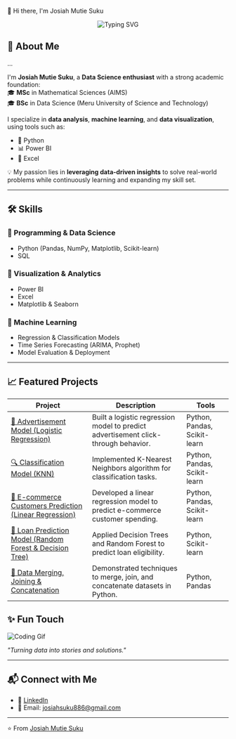 👋 Hi there, I'm Josiah Mutie Suku

<p align="center">
  <img src="https://readme-typing-svg.herokuapp.com?font=Fira+Code&pause=1000&color=00D26A&center=true&vCenter=true&width=435&lines=Data+Science+Enthusiast;Machine+Learning+Developer;Data+Visualization+Expert;Python+%7C+Power+BI+%7C+SQL;Turning+Data+Into+Solutions" alt="Typing SVG" />
</p>

## 🚀 About Me
...


I'm **Josiah Mutie Suku**, a **Data Science enthusiast** with a strong academic foundation:  
🎓 **MSc** in Mathematical Sciences (AIMS)  
🎓 **BSc** in Data Science (Meru University of Science and Technology)  

I specialize in **data analysis**, **machine learning**, and **data visualization**, using tools such as:  
- 🐍 Python  
- 📊 Power BI  
- 📑 Excel  

💡 My passion lies in **leveraging data-driven insights** to solve real-world problems while continuously learning and expanding my skill set.  

---

## 🛠️ Skills  

### 🔹 Programming & Data Science  
- Python (Pandas, NumPy, Matplotlib, Scikit-learn)  
- SQL  

### 🔹 Visualization & Analytics  
- Power BI  
- Excel  
- Matplotlib & Seaborn  

### 🔹 Machine Learning  
- Regression & Classification Models  
- Time Series Forecasting (ARIMA, Prophet)  
- Model Evaluation & Deployment  

---

## 📈 Featured Projects  

| Project | Description | Tools |
|---------|-------------|-------|
| [📢 Advertisement Model (Logistic Regression)](https://github.com/Mutie886/data-analyst-notebook/blob/main/Advertisement_model_using_Logistic_Regression__Project.ipynb) | Built a logistic regression model to predict advertisement click-through behavior. | Python, Pandas, Scikit-learn |
| [🔍 Classification Model (KNN)](https://github.com/Mutie886/data-analyst-notebook/blob/main/Classification_model_using_KNN.ipynb) | Implemented K-Nearest Neighbors algorithm for classification tasks. | Python, Pandas, Scikit-learn |
| [🛒 E-commerce Customers Prediction (Linear Regression)](https://github.com/Mutie886/data-analyst-notebook/blob/main/EcommerceCustomers_Prediction_model_using_LinearRegression_project.ipynb) | Developed a linear regression model to predict e-commerce customer spending. | Python, Pandas, Scikit-learn |
| [🏦 Loan Prediction Model (Random Forest & Decision Tree)](https://github.com/Mutie886/data-analyst-notebook/blob/main/Loan_pridictions_model_using_Random_Forest_and_Decision_Tree_Project.ipynb) | Applied Decision Trees and Random Forest to predict loan eligibility. | Python, Scikit-learn |
| [🔗 Data Merging, Joining & Concatenation](https://github.com/Mutie886/data-analyst-notebook/blob/main/MergingJoiningandConcatenating.ipynb) | Demonstrated techniques to merge, join, and concatenate datasets in Python. | Python, Pandas |


## ✨ Fun Touch  

![Coding Gif](https://media.giphy.com/media/qgQUggAC3Pfv687qPC/giphy.gif)  

*"Turning data into stories and solutions."*  

---

## 📬 Connect with Me  

- 💼 [LinkedIn](www.linkedin.com/in/josia-mutie-350a19210)    
- 📧 Email: josiahsuku886@gmail.com  

---

⭐️ From [Josiah Mutie Suku](https://github.com/Mutie886)
